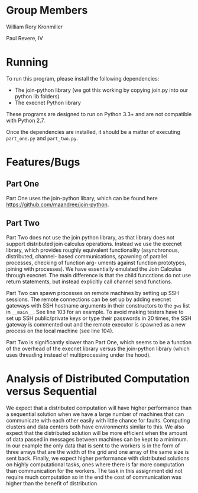 # Group Members

William Rory Kronmiller

Paul Revere, IV

# Running

To run this program, please install the following dependencies:

- The join-python library (we got this working by copying join.py into our python lib folders)
- The execnet Python library

These programs are designed to run on Python 3.3+ and are not compatible with
Python 2.7.

Once the dependencies are installed, it should be a matter of executing
`part_one.py` and `part_two.py`.

# Features/Bugs

## Part One

Part One uses the join-python libary, which can be found here
<https://github.com/maandree/join-python>.

## Part Two

Part Two does not use the join python library, as that library does not support
distributed join calculus operations. Instead we use the execnet library, which
provides roughly equivalent functionality (asynchronous, distributed, channel-
based communications, spawning of parallel processes, checking of function arg-
uments against function prototypes, joining with processes). We have essentially
emulated the Join Calculus through execnet. The main difference is that the
child funcctions do not use return statements, but instead explicitly call
channel send functions.

Part Two can spawn processes on remote machines by setting up SSH sessions. The
remote connections can be set up by adding execnet gateways with SSH hostname
arguments in their constructors to the `gws` list in `__main__`. See line 103
for an example. To avoid making testers have to set up SSH public/private keys
or type their passwords in 20 times, the SSH gateway is commented out and the
remote executor is spawned as a new process on the local machine (see line
104).

Part Two is significantly slower than Part One, which seems to be a function of
the overhead of the execnet library versus the join-python library (which uses
threading instead of multiprocessing under the hood).

# Analysis of Distributed Computation versus Sequential

We expect that a distributed computation will have higher performance than a 
sequential solution when we have a large number of machines that can communicate
with each other easily with little chance for faults. Computing clusters and
data centers both have environments similar to this. We also expect that the
distributed solution will be more efficient when the amount of data passed in
messages between machines can be kept to a minimum. In our example the only data
that is sent to the workers is in the form of three arrays that are the width of
the grid and one array of the same size is sent back. Finally, we expect higher
performance with distributed solutions on highly computational tasks, ones where
there is far more computation than communication for the workers. The task in
this assignment did not require much computation so in the end the cost of
communication was higher than the benefit of distribution.


